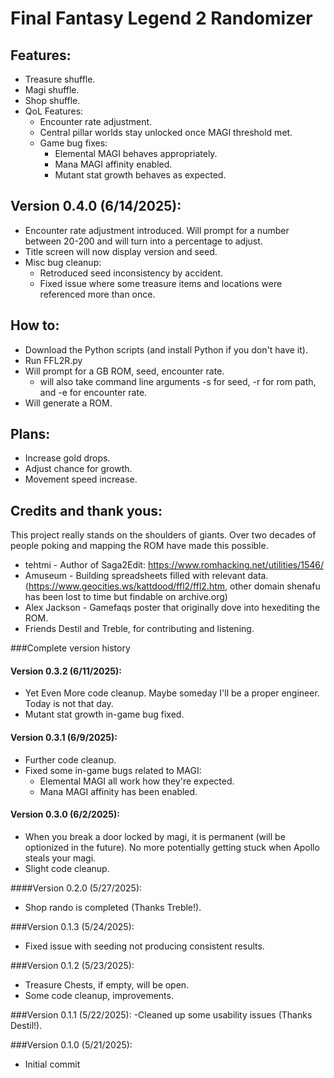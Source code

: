# Final Fantasy Legend 2 Randomizer

## Features:
- Treasure shuffle.
- Magi shuffle.
- Shop shuffle.
- QoL Features:
  - Encounter rate adjustment.
  - Central pillar worlds stay unlocked once MAGI threshold met.
  - Game bug fixes:
    - Elemental MAGI behaves appropriately.
    - Mana MAGI affinity enabled.
    - Mutant stat growth behaves as expected.


## Version 0.4.0 (6/14/2025):
- Encounter rate adjustment introduced. Will prompt for a number between 20-200 and will turn into a percentage to adjust.
- Title screen will now display version and seed.
- Misc bug cleanup:
  - Retroduced seed inconsistency by accident.
  - Fixed issue where some treasure items and locations were referenced more than once.

## How to:
- Download the Python scripts (and install Python if you don't have it).
- Run FFL2R.py
- Will prompt for a GB ROM, seed, encounter rate.
  - will also take command line arguments -s for seed, -r for rom path, and -e for encounter rate.
- Will generate a ROM.

## Plans:
- Increase gold drops.
- Adjust chance for growth.
- Movement speed increase.

## Credits and thank yous:
This project really stands on the shoulders of giants. Over two decades of people poking and
mapping the ROM have made this possible.

- tehtmi - Author of Saga2Edit: https://www.romhacking.net/utilities/1546/
- Amuseum - Building spreadsheets filled with relevant data. (https://www.geocities.ws/kattdood/ffl2/ffl2.htm,
  other domain shenafu has been lost to time but findable on archive.org)
- Alex Jackson - Gamefaqs poster that originally dove into hexediting the ROM.
- Friends Destil and Treble, for contributing and listening.

###Complete version history

#### Version 0.3.2 (6/11/2025):
- Yet Even More code cleanup. Maybe someday I'll be a proper engineer. Today is not that day.
- Mutant stat growth in-game bug fixed.

#### Version 0.3.1 (6/9/2025):
- Further code cleanup.
- Fixed some in-game bugs related to MAGI:
  - Elemental MAGI all work how they're expected.
  - Mana MAGI affinity has been enabled.

#### Version 0.3.0 (6/2/2025):
- When you break a door locked by magi, it is permanent (will be optionized in the future). No more potentially getting stuck when Apollo steals your magi.
- Slight code cleanup.

####Version 0.2.0 (5/27/2025):
- Shop rando is completed (Thanks Treble!).

###Version 0.1.3 (5/24/2025):
- Fixed issue with seeding not producing consistent results.

###Version 0.1.2 (5/23/2025):
- Treasure Chests, if empty, will be open.
- Some code cleanup, improvements.

###Version 0.1.1 (5/22/2025):
-Cleaned up some usability issues (Thanks Destil!).

###Version 0.1.0 (5/21/2025):
- Initial commit
